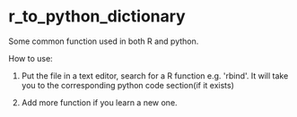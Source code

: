 # r_to_python_dictionary

Some common function used in both R and python.

How to use:
1. Put the file in a text editor, search for a R function e.g. 'rbind'. 
It will take you to the corresponding python code section(if it exists)

2. Add more function if you learn a new one.
